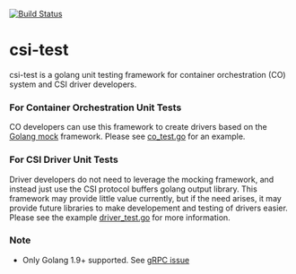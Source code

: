 [![Build Status](https://travis-ci.org/kubernetes-csi/csi-test.svg?branch=master)](https://travis-ci.org/kubernetes-csi/csi-test)
# csi-test
csi-test is a golang unit testing framework for container orchestration (CO)
system and CSI driver developers.

### For Container Orchestration Unit Tests
CO developers can use this framework to create drivers based on the
[Golang mock](https://github.com/golang/mock) framework. Please see
[co_test.go](test/co_test.go) for an example.

### For CSI Driver Unit Tests
Driver developers do not need to leverage the mocking framework, and
instead just use the CSI protocol buffers golang output library. This
framework may provide little value currently, but if the need arises,
it may provide future libraries to make developement and testing of
drivers easier. Please see the example [driver_test.go](test/driver_test.go)
for more information. 

### Note

* Only Golang 1.9+ supported. See [gRPC issue](https://github.com/grpc/grpc-go/issues/711#issuecomment-326626790)
